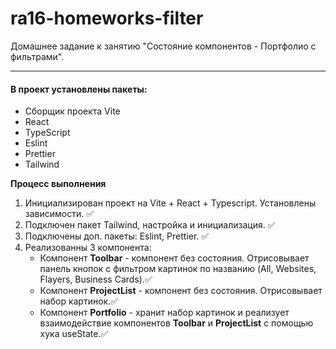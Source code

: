 # ra16-homeworks-filter

Домашнее задание к занятию "Состояние компонентов - Портфолио с фильтрами".

***

#### В проект установлены пакеты:

+ Сборщик проекта Vite 
+ React
+ TypeScript
+ Eslint
+ Prettier
+ Tailwind

**Процесс выполнения**

1. Инициализирован проект на Vite + React + Typescript. Установлены зависимости. ✅
2. Подключен пакет Tailwind, настройка и инициализация. ✅
3. Подключены доп. пакеты: Eslint, Prettier. ✅
4. Реализованны 3 компонента:
   + Компонент **Toolbar** - компонент без состояния. Отрисовывает панель кнопок с
     фильтром картинок по названию (All, Websites, Flayers, Business Cards).✅
   + Компонент **ProjectList** - компонент без состояния. Отрисовывает набор картинок.✅
   + Компонент **Portfolio** - хранит набор картинок и реализует взаимодействие компонентов 
     **Toolbar** и **ProjectList** с помощью хука useState.✅ 